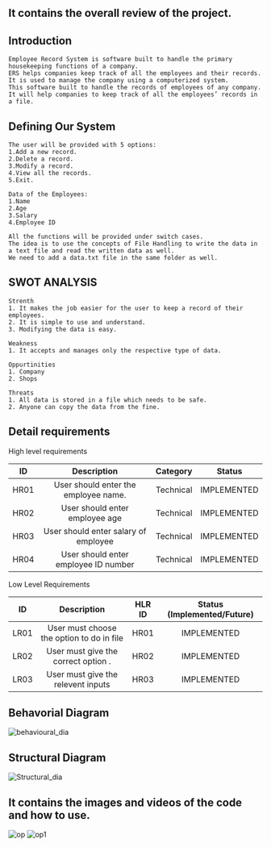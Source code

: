 ## It contains the overall review of the project.

## Introduction
    Employee Record System is software built to handle the primary housekeeping functions of a company. 
    ERS helps companies keep track of all the employees and their records. 
    It is used to manage the company using a computerized system. 
    This software built to handle the records of employees of any company. 
    It will help companies to keep track of all the employees’ records in a file. 

## Defining Our System
    The user will be provided with 5 options:
    1.Add a new record.
    2.Delete a record.
    3.Modify a record.
    4.View all the records.
    5.Exit.
    
    Data of the Employees:
    1.Name
    2.Age
    3.Salary
    4.Employee ID
    
    All the functions will be provided under switch cases. 
    The idea is to use the concepts of File Handling to write the data in a text file and read the written data as well. 
    We need to add a data.txt file in the same folder as well.

## SWOT ANALYSIS
    Strenth
    1. It makes the job easier for the user to keep a record of their employees.
    2. It is simple to use and understand.
    3. Modifying the data is easy.
    
    Weakness
    1. It accepts and manages only the respective type of data.
    
    Oppurtinities
    1. Company
    2. Shops
    
    Threats
    1. All data is stored in a file which needs to be safe.
    2. Anyone can copy the data from the fine.

## Detail requirements

High level requirements

|**ID**|**Description**|**Category**|**Status**|
| :-: | :-: | :-: | :-: |
|HR01|User should enter the employee name.|Technical|IMPLEMENTED|
|HR02|User should enter employee age |Technical|IMPLEMENTED|
|HR03|User should enter salary of employee|Technical|IMPLEMENTED|
|HR04|User should enter employee ID number|Technical|IMPLEMENTED|

Low Level Requirements

|**ID**|**Description**|**HLR ID**|**Status (Implemented/Future)**|
| :-: | :-: | :-: | :-: |
|LR01|User must choose the option to do in file|HR01|IMPLEMENTED|
|LR02|User must give the correct option .|HR02|IMPLEMENTED|
|LR03|User must give the relevent inputs|HR03|IMPLEMENTED|


## Behavorial Diagram
![behavioural_dia](https://user-images.githubusercontent.com/94223490/143220156-4a78a263-3b4a-408b-9809-599429224f1b.png)

## Structural Diagram
![Structural_dia](https://user-images.githubusercontent.com/94223490/143220187-85c39b68-bfad-42a0-8006-9d900afaab57.png)

## It contains the images and videos of the code and how to use.
![op](https://user-images.githubusercontent.com/94223490/143219962-64eda640-d835-44d9-a924-fcbfea7add1e.png)
![op1](https://user-images.githubusercontent.com/94223490/143219987-a164f1db-8b4b-494b-9158-0bd72c543fd3.png)
